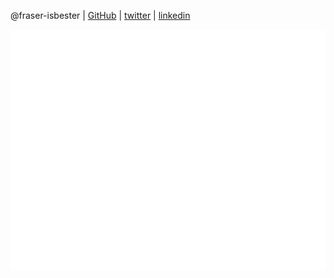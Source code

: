 
@fraser-isbester |
[GitHub](http://github.com/fraser-isbester) |
[twitter](https://x.com/fraserisbester) |
[linkedin](https://www.linkedin.com/in/fraserisbester/)

<picture>
  <img src="/github-metrics.svg" alt="Metrics">
</picture>
